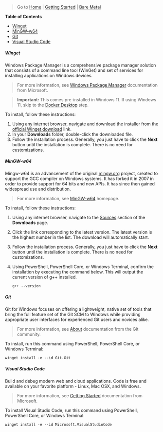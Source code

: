 > Go to [Home](../../../README.md) | [Getting Started](../README.md) | [Bare Metal](README.md)

**Table of Contents**

- [Winget](#winget)
- [MinGW-w64](#mingw-w64)
- [Git](#git)
- [Visual Studio Code](#visual-studio-code)

##### Winget

Windows Package Manager is a comprehensive package manager solution that consists of a command line tool (WinGet) and set of services for installing applications on Windows devices.

> For more information, see [Windows Package Manager](https://learn.microsoft.com/en-us/windows/package-manager/) documentation from Microsoft.

> **Important:** This comes pre-installed in Windows 11. If using Windows 11, skip to the [Docker Desktop](#docker-desktop) step.

To install, follow these instructions:

  1. Using any internet browser, navigate and download the installer from the [official Winget download](https://aka.ms/getwinget) link.
  2. In your **Downloads** folder, double-click the downloaded file.
  3. Follow the installation process. Generally, you just have to click the **Next** button until the installation is complete. There is no need for customizations.

##### MinGW-w64

Mingw-w64 is an advancement of the original [mingw.org](http://www.mingw.org/) project, created to support the GCC compiler on Windows systems. It has forked it in 2007 in order to provide support for 64 bits and new APIs. It has since then gained widespread use and distribution.

> For more information, see [MinGW-w64](https://www.mingw-w64.org/) homepage.

To install, follow these instructions:

  1. Using any internet browser, navigate to the [Sources](https://www.mingw-w64.org/downloads/#sources) section of the **Downloads** page.
  2. Click the link corresponding to the latest version. The latest version is the highest number in the list. The download will automatically start.
  3. Follow the installation process. Generally, you just have to click the **Next** button until the installation is complete. There is no need for customizations.
  4. Using PowerShell, PowerShell Core, or Windows Terminal, confirm the installation by executing the command below. This will output the current version of g++ installed.

      ```
      g++ --version
      ```

##### Git

Git for Windows focuses on offering a lightweight, native set of tools that bring the full feature set of the Git SCM to Windows while providing appropriate user interfaces for experienced Git users and novices alike.

> For more information, see [About](https://www.git-scm.com/about) documentation from the Git community.

To install, run this command using PowerShell, PowerShell Core, or Windows Terminal:

```
winget install -e --id Git.Git
```

##### Visual Studio Code

Build and debug modern web and cloud applications. Code is free and available on your favorite platform - Linux, Mac OSX, and Windows.

> For more information, see [Getting Started](https://code.visualstudio.com/docs) documentation from Microsoft.

To install Visual Studio Code, run this command using PowerShell, PowerShell Core, or Windows Terminal:

```
winget install -e --id Microsoft.VisualStudioCode
```

